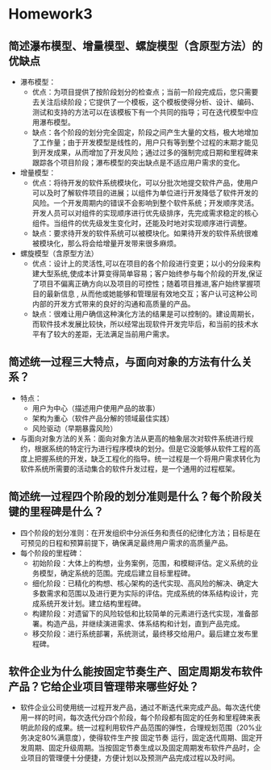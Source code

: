 # Homework3
## 简述瀑布模型、增量模型、螺旋模型（含原型方法）的优缺点
  + 瀑布模型：
    - 优点：为项目提供了按阶段划分的检查点；当前一阶段完成后，您只需要去关注后续阶段；它提供了一个模板，这个模板使得分析、设计、编码、测试和支持的方法可以在该模板下有一个共同的指导；可在迭代模型中应用瀑布模型。
    - 缺点：各个阶段的划分完全固定，阶段之间产生大量的文档，极大地增加了工作量；由于开发模型是线性的，用户只有等到整个过程的末期才能见到开发成果，从而增加了开发风险；通过过多的强制完成日期和里程碑来跟踪各个项目阶段；瀑布模型的突出缺点是不适应用户需求的变化。
  + 增量模型：
    - 优点：将待开发的软件系统模块化，可以分批次地提交软件产品，使用户可以及时了解软件项目的进展；以组件为单位进行开发降低了软件开发的风险。一个开发周期内的错误不会影响到整个软件系统；开发顺序灵活。开发人员可以对组件的实现顺序进行优先级排序，先完成需求稳定的核心组件。当组件的优先级发生变化时，还能及时地对实现顺序进行调整。
    - 缺点：要求待开发的软件系统可以被模块化。如果待开发的软件系统很难被模块化，那么将会给增量开发带来很多麻烦。
  + 螺旋模型（含原型方法）
    - 优点：设计上的灵活性,可以在项目的各个阶段进行变更；以小的分段来构建大型系统,使成本计算变得简单容易；客户始终参与每个阶段的开发,保证了项目不偏离正确方向以及项目的可控性；随着项目推进,客户始终掌握项目的最新信息 , 从而他或她能够和管理层有效地交互；客户认可这种公司内部的开发方式带来的良好的沟通和高质量的产品。
    - 缺点：很难让用户确信这种演化方法的结果是可以控制的。建设周期长，而软件技术发展比较快，所以经常出现软件开发完毕后，和当前的技术水平有了较大的差距，无法满足当前用户需求。
## 简述统一过程三大特点，与面向对象的方法有什么关系？
  + 特点：
    - 用户为中心（描述用户使用产品的故事）
    - 架构为重心（软件产品分解的领域最佳实践）
    - 风险驱动（早期暴露风险）
  + 与面向对象方法的关系：面向对象方法从更高的柚象层次对软件系统进行规约，根据系统的特定行为进行程序模块的划分。但是它没能够从软件工程的高度上把握系统的开发，缺乏工程化的指导。统一过程是一个将用户需求转化为软件系统所需要的活动集合的软件升发过程，是一个通用的过程框架。
## 简述统一过程四个阶段的划分准则是什么？每个阶段关键的里程碑是什么？
  + 四个阶段的划分准则：在开发组织中分派任务和责任的纪律化方法；目标是在可预见的日程和预算前提下，确保满足最终用户需求的高质量产品。
  + 每个阶段的里程碑：
    - 初始阶段：大体上的构想，业务案例，范围，和模糊评估。定义系统的业务模型，确定系统的范围。完成后建立目标里程碑。
    - 细化阶段：已精化的构想、核心架构的迭代实现、高风险的解决、确定大多数需求和范围以及进行更为实际的评估。完成系统的体系结构设计，完成系统开发计划。建立结构里程碑。
    - 构建阶段：对遗留下的风险较低和比较简单的元素进行迭代实现，准备部署。构造产品，并继续演进需求、体系结构和计划，直到产品完成。
    - 移交阶段：进行系统部署，系统测试，最终移交给用户。最后建立发布里程碑。
## 软件企业为什么能按固定节奏生产、固定周期发布软件产品？它给企业项目管理带来哪些好处？
  + 软件企业公司使用统一过程开发产品，通过不断迭代来完成产品。每次迭代使用一样的时间，每次迭代分四个阶段，每个阶段都有固定的任务和里程碑来表明此阶段的成果。统一过程利用软件产品范围的弹性，合理规划范围（20%业务决定80%满意度），使得软件生产按 固定节奏 运行，固定迭代周期、固定开发周期、固定升级周期。当按固定节奏生成以及固定周期发布软件产品时，企业项目的管理便十分便捷，方便计划以及预测产品完成过程以及时间。
  
